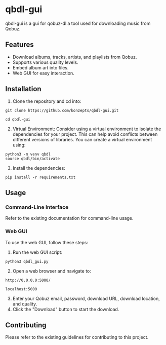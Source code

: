 # qbdl-gui

qbdl-gui is a gui for qobuz-dl a tool used for downloading music from Qobuz.

## Features

- Download albums, tracks, artists, and playlists from Qobuz.
- Supports various quality levels.
- Embed album art into files.
- Web GUI for easy interaction.

## Installation

1. Clone the repository and cd into:

```
git clone https://github.com/konzepts/qbdl-gui.git
```
```
cd qbdl-gui
```

2. Virtual Environment: Consider using a virtual environment to isolate the dependencies for your project. This can help avoid conflicts between different versions of libraries. You can create a virtual environment using:

```
python3 -m venv qbdl
source qbdl/bin/activate
```

3. Install the dependencies:

```
pip install -r requirements.txt
```

## Usage

### Command-Line Interface

Refer to the existing documentation for command-line usage.

### Web GUI

To use the web GUI, follow these steps:

1. Run the web GUI script:
```
python3 qbdl_gui.py
```
2. Open a web browser and navigate to:

```
http://0.0.0.0:5000/
```
```
localhost:5000
```

3. Enter your Qobuz email, password, download URL, download location, and quality.
4. Click the "Download" button to start the download.

## Contributing

Please refer to the existing guidelines for contributing to this project.

